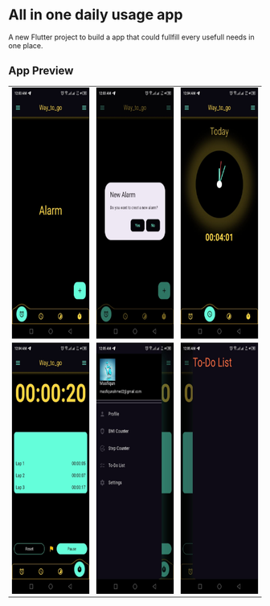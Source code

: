 # All in one daily usage app

A new Flutter project to build a app that could fullfill every usefull needs in one place.

## App Preview

<table>
    <tr>
        <td><img src="Assets/Images/1.jpg" height=500></td>
        <td><img src="Assets/Images/2.jpg" height=500></td>
        <td><img src="Assets/Images/3.jpg" height=500></td>
    </tr>
    <tr>
        <td><img src="Assets/Images/4.jpg" height=500></td>
        <td><img src="Assets/Images/5.jpg" height=500></td>
        <td><img src="Assets/Images/6.jpg" height=500></td>
    </tr>

</table>
